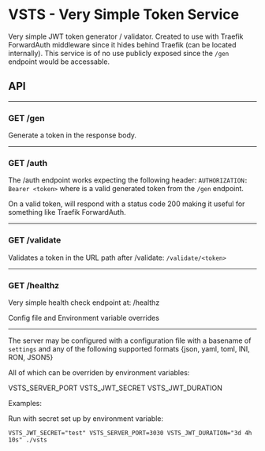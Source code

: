 # VSTS - Very Simple Token Service

Very simple JWT token generator / validator. Created to use with Traefik ForwardAuth middleware since it hides behind Traefik (can be located internally). This service is of no use publicly exposed since the `/gen` endpoint would be accessable.

## API

---

### GET /gen

Generate a token in the response body.

---

### GET /auth

The /auth endpoint works expecting the following header:
`AUTHORIZATION: Bearer <token>` where <token> is a valid generated token from the `/gen` endpoint.

On a valid token, will respond with a status code 200 making it useful for something like Traefik ForwardAuth.

---

### GET /validate

Validates a token in the URL path after /validate: `/validate/<token>`

---

### GET /healthz

Very simple health check endpoint at: /healthz

Config file and Environment variable overrides

---

The server may be configured with a configuration file with a basename of `settings` and any of the following supported formats {json, yaml, toml, INI, RON, JSON5}

All of which can be overriden by environment variables:

VSTS_SERVER_PORT
VSTS_JWT_SECRET
VSTS_JWT_DURATION

Examples:

Run with secret set up by environment variable:

`VSTS_JWT_SECRET="test" VSTS_SERVER_PORT=3030 VSTS_JWT_DURATION="3d 4h 10s" ./vsts`
